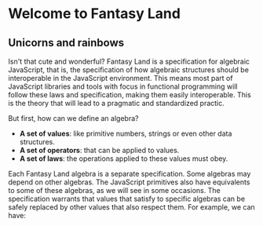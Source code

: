 # Welcome to Fantasy Land

## Unicorns and rainbows

Isn't that cute and wonderful? Fantasy Land is a specification for algebraic JavaScript, that is, the specification of how algebraic structures should be interoperable in the JavaScript environment. This means most part of JavaScript libraries and tools with focus in functional programming will follow these laws and specification, making them easily interoperable. This is the theory that will lead to a pragmatic and standardized practic.

But first, how can we define an algebra?

* **A set of values**: like primitive numbers, strings or even other data structures.
* **A set of operators**: that can be applied to values.
* **A set of laws**: the operations applied to these values must obey.

Each Fantasy Land algebra is a separate specification. Some algebras may depend on other algebras. The JavaScript primitives also have equivalents to some of these algebras, as we will see in some occasions. The specification warrants that values that satisfy to specific algebras can be safely replaced by other values that also respect them. For example, we can have:



